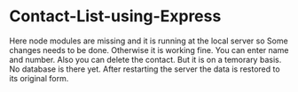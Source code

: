 # Contact-List-using-Express
Here node modules are missing and it is running at the local server so Some changes needs to be done. Otherwise it is working fine. You can enter name and number.
Also you can delete the contact. But it is on a temorary basis. No database is there yet.
After restarting the server the data is restored to its original form.
